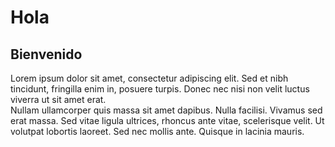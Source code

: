 # Hola
## Bienvenido
Lorem ipsum dolor sit amet, consectetur adipiscing elit. Sed et nibh tincidunt, fringilla enim in, posuere turpis. Donec nec nisi non velit luctus viverra ut sit amet erat. <br>
Nullam ullamcorper quis massa sit amet dapibus. Nulla facilisi. Vivamus sed erat massa. Sed vitae ligula ultrices, rhoncus ante vitae, scelerisque velit. Ut volutpat lobortis laoreet. Sed nec mollis ante. Quisque in lacinia mauris. 

